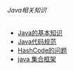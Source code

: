 ###### Java相关知识

- [Java的基本知识](java_basic/Java_Basic.md)
- [Java代码规范](java_basic/Java_CodeSpecification.md)
- [HashCode的问题](java_hashCode/java_hashCode.md)
- [java 集合框架](java_collection/java_collection.md)




